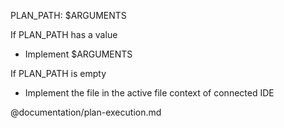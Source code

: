 PLAN_PATH: $ARGUMENTS

If PLAN_PATH has a value
- Implement $ARGUMENTS

If PLAN_PATH is empty
- Implement the file in the active file context of connected IDE

@documentation/plan-execution.md